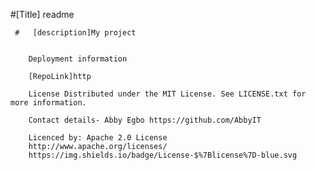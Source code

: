 #[Title] readme

     #   [description]My project
        
        
        Deployment information 
        
        [RepoLink]http
        
        License Distributed under the MIT License. See LICENSE.txt for more information.
        
        Contact details- Abby Egbo https://github.com/AbbyIT
        
        Licenced by: Apache 2.0 License
        http://www.apache.org/licenses/
        https://img.shields.io/badge/License-$%7Blicense%7D-blue.svg
        
        